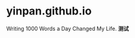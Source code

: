 # yinpan.github.io
Writing 1000 Words a Day Changed My Life.
****************************测试****************************
